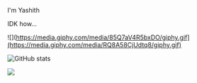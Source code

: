I'm Yashith

IDK how...

![](https://media.giphy.com/media/85Q7aV4R5bxDO/giphy.gif](https://media.giphy.com/media/RQ8A58CjUdtq8/giphy.gif)  

<!--
**yashith/yashith** is a ✨ _special_ ✨ repository because its `README.md` (this file) appears on your GitHub profile.

Here are some ideas to get you started:

- 🔭 I’m currently working on ...
- 🌱 I’m currently learning ...
- 👯 I’m looking to collaborate on ...
- 🤔 I’m looking for help with ...
- 💬 Ask me about ...
- 📫 How to reach me: ...
- 😄 Pronouns: ...
- ⚡ Fun fact: ...
-->
![GitHub stats](https://github-readme-stats.vercel.app/api?username=yashith&show_icons=true&count_private=true&theme=tokyonight)

![](https://komarev.com/ghpvc/?username=yashith)
